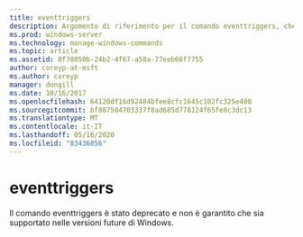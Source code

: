 ```yaml
---
title: eventtriggers
description: Argomento di riferimento per il comando eventtriggers, che è stato deprecato e non è garantito per essere supportato nelle versioni future di Windows.
ms.prod: windows-server
ms.technology: manage-windows-commands
ms.topic: article
ms.assetid: 8f78050b-24b2-4f67-a58a-77eeb66f7755
author: coreyp-at-msft
ms.author: coreyp
manager: dongill
ms.date: 10/16/2017
ms.openlocfilehash: 64120df16d92484bfee8cfc1645c102fc325e400
ms.sourcegitcommit: bf887504703337f8ad685d778124f65fe8c3dc13
ms.translationtype: MT
ms.contentlocale: it-IT
ms.lasthandoff: 05/16/2020
ms.locfileid: "83436856"
---
```

# <a name="eventtriggers"></a>eventtriggers

Il comando eventtriggers è stato deprecato e non è garantito che sia supportato nelle versioni future di Windows.